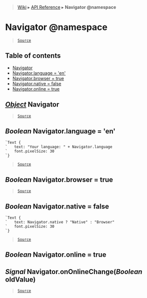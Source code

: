 > [Wiki](Home) ▸ [API Reference](API-Reference) ▸ **Navigator @namespace**

Navigator @namespace
====================

> [`Source`](/Neft-io/neft/tree/master/src/renderer/types/namespace/navigator.litcoffee#navigator-namespace)

## Table of contents
  * [Navigator](#object-navigator)
  * [Navigator.language = 'en'](#boolean-navigatorlanguage--en)
  * [Navigator.browser = true](#boolean-navigatorbrowser--true)
  * [Navigator.native = false](#boolean-navigatornative--false)
  * [Navigator.online = true](#boolean-navigatoronline--true)

[*Object*](/Neft-io/neft/wiki/Utils-API.md#boolean-isobjectany-value) Navigator
------------------

> [`Source`](/Neft-io/neft/tree/master/src/renderer/types/namespace/navigator.litcoffee#object-navigator)

*Boolean* Navigator.language = 'en'
-----------------------------------

```nml
`Text {
`   text: "Your language: " + Navigator.language
`   font.pixelSize: 30
`}
```

> [`Source`](/Neft-io/neft/tree/master/src/renderer/types/namespace/navigator.litcoffee#boolean-navigatorlanguage--en)

*Boolean* Navigator.browser = true
----------------------------------

> [`Source`](/Neft-io/neft/tree/master/src/renderer/types/namespace/navigator.litcoffee#boolean-navigatorbrowser--true)

*Boolean* Navigator.native = false
----------------------------------

```style
`Text {
`   text: Navigator.native ? "Native" : "Browser"
`   font.pixelSize: 30
`}
```

> [`Source`](/Neft-io/neft/tree/master/src/renderer/types/namespace/navigator.litcoffee#boolean-navigatornative--false)

*Boolean* Navigator.online = true
---------------------------------
## *Signal* Navigator.onOnlineChange(*Boolean* oldValue)

> [`Source`](/Neft-io/neft/tree/master/src/renderer/types/namespace/navigator.litcoffee#boolean-navigatoronline--true-signal-navigatorononlinechangeboolean-oldvalue)


